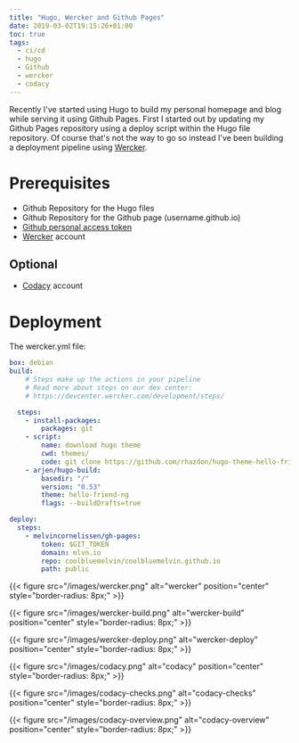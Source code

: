 ```yaml
---
title: "Hugo, Wercker and Github Pages"
date: 2019-03-02T19:15:26+01:00
toc: true
tags:
  - ci/cd
  - hugo
  - Github
  - wercker
  - codacy
---
```


Recently I've started using Hugo to build my personal homepage and blog while serving it using Github Pages. First I started out by updating my Github Pages repository using a deploy script within the Hugo file repository. Of course that's not the way to go so instead I've been building a deployment pipeline using [Wercker](https://app.wercker.com/melvincornelissen/mlvn.io/installing/).

# Prerequisites

- Github Repository for the Hugo files
- Github Repository for the Github page (username.github.io)
- [Github personal access token](https://github.com/settings/tokens)
- [Wercker](https://app.wercker.com/) account

## Optional

- [Codacy](https://www.codacy.com/) account

# Deployment

The wercker.yml file:
```yaml
box: debian
build:
    # Steps make up the actions in your pipeline
    # Read more about steps on our dev center:
    # https://devcenter.wercker.com/development/steps/

  steps:
    - install-packages:
        packages: git
    - script:
        name: download hugo theme
        cwd: themes/
        code: git clone https://github.com/rhazdon/hugo-theme-hello-friend-ng.git hello-friend-ng
    - arjen/hugo-build:
        basedir: "/"
        version: "0.53"
        theme: hello-friend-ng
        flags: --buildDrafts=true

deploy:
  steps:
    - melvincornelissen/gh-pages:
        token: $GIT_TOKEN
        domain: mlvn.io
        repo: coolbluemelvin/coolbluemelvin.github.io
        path: public
```

{{< figure src="/images/wercker.png" alt="wercker" position="center" style="border-radius: 8px;" >}}

{{< figure src="/images/wercker-build.png" alt="wercker-build" position="center" style="border-radius: 8px;" >}}

{{< figure src="/images/wercker-deploy.png" alt="wercker-deploy" position="center" style="border-radius: 8px;" >}}

{{< figure src="/images/codacy.png" alt="codacy" position="center" style="border-radius: 8px;" >}}

{{< figure src="/images/codacy-checks.png" alt="codacy-checks" position="center" style="border-radius: 8px;" >}}

{{< figure src="/images/codacy-overview.png" alt="codacy-overview" position="center" style="border-radius: 8px;" >}}

